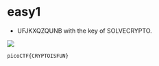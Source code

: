 # easy1
* UFJKXQZQUNB with the key of SOLVECRYPTO. 

![](https://github.com/li-li-ge/ctf_writeups/blob/main/img/easy1.jpg?raw=true)

~~~
picoCTF{CRYPTOISFUN}
~~~
